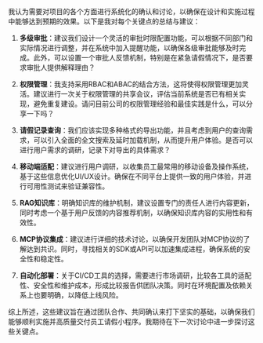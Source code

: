 我认为需要对项目的各个方面进行系统化的确认和讨论，以确保在设计和实施过程中能够达到预期的效果。以下是我对每个关键点的总结与建议：

1. **多级审批**：建议我们设计一个灵活的审批时限配置功能，可以根据不同部门和实际情况进行调整，并在系统中加入提醒功能，以确保各级审批能够及时完成。此外，可以设置一个审批人反馈机制，特别是在紧急请假情况下，是否要求审批人提供解释理由？

2. **权限管理**：我支持采用RBAC和ABAC的结合方法，这将使得权限管理更加灵活。建议进行一次关于权限管理的共享会议，评估当前系统是否已有相关实现，避免重复建设。请问目前公司的权限管理经验和最佳实践是什么，可以分享一下吗？

3. **请假记录查询**：我们应该实现多种格式的导出功能，并且考虑到用户的查询需求，可以引入全面的全文搜索及延时加载机制，从而提升用户体验。是否可以进行用户需求的调研，记录下对导出的具体需求？

4. **移动端适配**：建议进行用户调研，以收集员工最常用的移动设备及操作系统，基于这些信息优化UI/UX设计。确保在不同平台上提供一致的用户体验，并进行可用性测试来验证兼容性。

5. **RAG知识库**：明确知识库的维护机制，建议设置专门的责任人进行内容更新，同时考虑一个基于用户反馈的内容推荐机制，以确保知识库内容的实用性和有效性。

6. **MCP协议集成**：建议进行详细的技术讨论，以确保开发团队对MCP协议的了解达到共识。同时，寻找相关的SDK或API可以加速集成进程，确保系统的安全性和稳定性。

7. **自动化部署**：关于CI/CD工具的选择，需要进行市场调研，比较各工具的适配性、安全性和维护成本，形成比较报告供团队决策。同时在环境配置及依赖关系上也要明确，以降低上线风险。

综上所述，这些建议旨在通过团队合作、共同确认来打下坚实的基础，以确保我们能够顺利实施并高质量交付员工请假小程序。我期待在下一次讨论中进一步探讨这些关键点。
